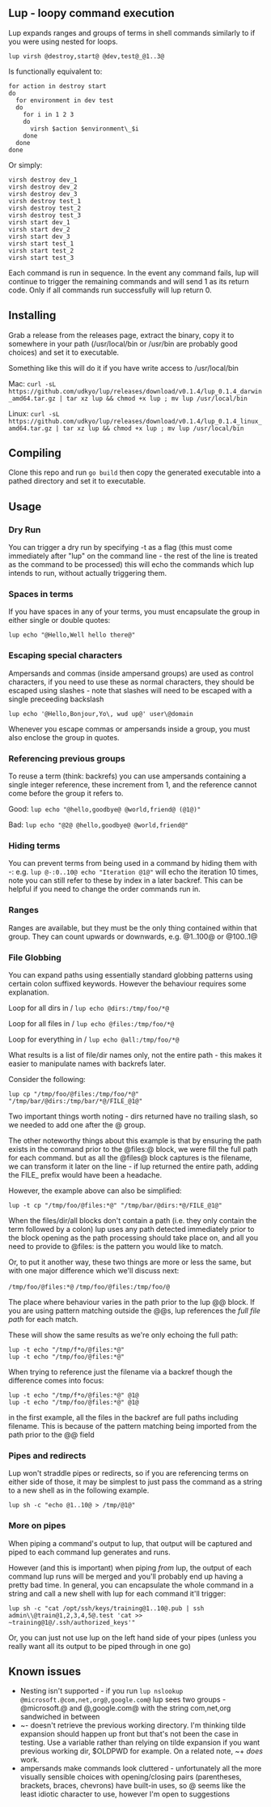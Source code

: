 ## Lup - loopy command execution

Lup expands ranges and groups of terms in shell commands similarly to if you were using nested for loops.

`lup virsh @destroy,start@ @dev,test@_@1..3@`

Is functionally equivalent to:
```
for action in destroy start
do
  for environment in dev test
  do
    for i in 1 2 3
    do
      virsh $action $environment\_$i
    done
  done
done
```

Or simply:
```
virsh destroy dev_1
virsh destroy dev_2
virsh destroy dev_3
virsh destroy test_1
virsh destroy test_2
virsh destroy test_3
virsh start dev_1
virsh start dev_2
virsh start dev_3
virsh start test_1
virsh start test_2
virsh start test_3
```

Each command is run in sequence. In the event any command fails, lup will continue to trigger the remaining commands and will send 1 as its return code. Only if all commands run successfully will lup return 0.

## Installing

Grab a release from the releases page, extract the binary, copy it to somewhere in your path (/usr/local/bin or /usr/bin are probably good choices) and set it to executable.

Something like this will do it if you have write access to /usr/local/bin

Mac: `curl -sL https://github.com/udkyo/lup/releases/download/v0.1.4/lup_0.1.4_darwin_amd64.tar.gz | tar xz lup && chmod +x lup ; mv lup /usr/local/bin`

Linux: `curl -sL https://github.com/udkyo/lup/releases/download/v0.1.4/lup_0.1.4_linux_amd64.tar.gz | tar xz lup && chmod +x lup ; mv lup /usr/local/bin`

## Compiling

Clone this repo and run `go build` then copy the generated executable into a pathed directory and set it to executable.

## Usage

### Dry Run

You can trigger a dry run by specifying -t as a flag (this must come immediately after "lup" on the command line - the rest of the line is treated as the command to be processed) this will echo the commands which lup intends to run, without actually triggering them.

### Spaces in terms

If you have spaces in any of your terms, you must encapsulate the group in either single or double quotes:

`lup echo "@Hello,Well hello there@"`

### Escaping special characters

Ampersands and commas (inside ampersand groups) are used as control characters, if you need to use these as normal characters, they should be escaped using slashes - note that slashes will need to be escaped with a single preceeding backslash

`lup echo '@Hello,Bonjour,Yo\, wud up@' user\@domain`

Whenever you escape commas or ampersands inside a group, you must also enclose the group in quotes.

### Referencing previous groups

To reuse a term (think: backrefs) you can use ampersands containing a single integer reference, these increment from 1, and the reference cannot come before the group it refers to.

Good:
`lup echo "@hello,goodbye@ @world,friend@ (@1@)"`

Bad:
`lup echo "@2@ @hello,goodbye@ @world,friend@"`

### Hiding terms

You can prevent terms from being used in a command by hiding them with -: e.g. `lup @-:0..10@ echo "Iteration @1@"` will echo the iteration 10 times, note you can still refer to these by index in a later backref. This can be helpful if you need to change the order commands run in.

### Ranges

Ranges are available, but they must be the only thing contained within that group. They can count upwards or downwards, e.g. @1..100@ or @100..1@

### File Globbing

You can expand paths using essentially standard globbing patterns using certain colon suffixed keywords. However the behaviour requires some explanation.

Loop for all dirs in /
`lup echo @dirs:/tmp/foo/*@`

Loop for all files in /
`lup echo @files:/tmp/foo/*@`

Loop for everything in /
`lup echo @all:/tmp/foo/*@`

What results is a list of file/dir names only, not the entire path - this makes it easier to manipulate names with backrefs later.

Consider the following:

`lup cp "/tmp/foo/@files:/tmp/foo/*@" "/tmp/bar/@dirs:/tmp/bar/*@/FILE_@1@"`

Two important things worth noting - dirs returned have no trailing slash, so we needed to add one after the @ group.

The other noteworthy things about this example is that by ensuring the path exists in the command prior to the @files:@ block, we were fill the full path for each command. but as all the @files@ block captures is the filename, we can transform it later on the line - if lup returned the entire path, adding the FILE_ prefix would have been a headache.

However, the example above can also be simplified:

`lup -t cp "/tmp/foo/@files:*@" "/tmp/bar/@dirs:*@/FILE_@1@"`

When the files/dir/all blocks don't contain a path (i.e. they only contain the term followed by a colon) lup uses any path detected immediately prior to the block opening as the path processing should take place on, and all you need to provide to @files: is the pattern you would like to match. 

Or, to put it another way, these two things are more or less the same, but with one major difference which we'll discuss next:

`/tmp/foo/@files:*@`
`/tmp/foo/@files:/tmp/foo/@`

The place where behaviour varies in the path prior to the lup @@ block. If you are using pattern matching outside the @@s, lup references the *full file path* for each match. 

These will show the same results as we're only echoing the full path:

```
lup -t echo "/tmp/f*o/@files:*@"
lup -t echo "/tmp/foo/@files:*@"
```

When trying to reference just the filename via a backref though the difference comes into focus:

```
lup -t echo "/tmp/f*o/@files:*@" @1@
lup -t echo "/tmp/foo/@files:*@" @1@
```

in the first example, all the files in the backref are full paths including filename. This is because of the pattern matching being imported from the path prior to the @@ field



### Pipes and redirects

Lup won't straddle pipes or redirects, so if you are referencing terms on either side of those, it may be simplest to just pass the command as a string to a new shell as in the following example. 

`lup sh -c "echo @1..10@ > /tmp/@1@"`

### More on pipes

When piping a command's output to lup, that output will be captured and piped to each command lup generates and runs.

However (and this is important) when piping *from* lup, the output of each command lup runs will be merged and you'll probably end up having a pretty bad time. In general, you can encapsulate the whole command in a string and call a new shell with lup for each command it'll trigger:

```
lup sh -c "cat /opt/ssh/keys/training@1..10@.pub | ssh admin\\@train@1,2,3,4,5@.test 'cat >> ~training@1@/.ssh/authorized_keys'"
```

Or, you can just not use lup on the left hand side of your pipes (unless you really want all its output to be piped through in one go)

## Known issues

- Nesting isn't supported - if you run `lup nslookup @microsoft.@com,net,org@,google.com@` lup sees two groups - @microsoft.@ and @,google.com@ with the string com,net,org sandwiched in between
- ~- doesn't retrieve the previous working directory. I'm thinking tilde expansion should happen up front but that's not been the case in testing. Use a variable rather than relying on tilde expansion if you want previous working dir, $OLDPWD for example. On a related note, ~+ *does* work.
- ampersands make commands look cluttered - unfortunately all the more visually sensible choices with opening/closing pairs (parentheses, brackets, braces, chevrons) have built-in uses, so @ seems like the least idiotic character to use, however I'm open to suggestions
